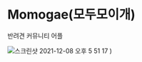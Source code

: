 # Momogae(모두모이개)

반려견 커뮤니티 어플



![스크린샷 2021-12-08 오후 5 51 17](https://user-images.githubusercontent.com/80668719/145178755-4afde2b7-03bd-4aab-a141-78fda2eb5158.png)
)
